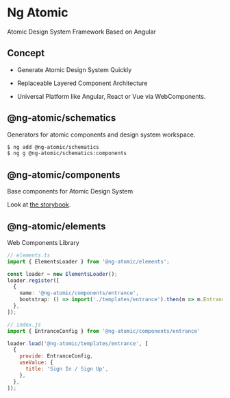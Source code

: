 # Ng Atomic
Atomic Design System Framework Based on Angular
<!-- Angularのためのアトミックデザインシステムフレームワーク -->

## Concept
<!-- アトミックデザインシステムを一瞬で生成できる -->
- Generate Atomic Design System Quickly
<!-- 置き換え可能な階層化アーキテクチャ -->
- Replaceable Layered Component Architecture
<!-- すべてのプラットフォームで利用できる -->
- Universal Platform like Angular, React or Vue via WebComponents.

## @ng-atomic/schematics
Generators for atomic components and design system workspace.

```sh
$ ng add @ng-atomic/schematics
$ ng g @ng-atomic/schematics:components
```

## @ng-atomic/components
Base components for Atomic Design System

Look at [the storybook]().


## @ng-atomic/elements
Web Components Library 

```ts
// elements.ts
import { ElementsLoader } from '@ng-atomic/elements';

const loader = new ElementsLoader();
loader.register([
  {
    name: '@ng-atomic/components/entrance',
    bootstrap: () => import('./templates/entrance').then(m => m.EntranceModule),
  },
]);

```

```js
// index.js
import { EntranceConfig } from '@ng-atomic/components/entrance'

loader.load('@ng-atomic/templates/entrance', [
  {
    provide: EntranceConfig,
    useValue: {
      title: 'Sign In / Sign Up',
    },
  },
]);
```
